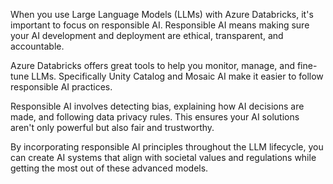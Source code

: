 When you use Large Language Models (LLMs) with Azure Databricks, it's important to focus on responsible AI. Responsible AI means making sure your AI development and deployment are ethical, transparent, and accountable.

Azure Databricks offers great tools to help you monitor, manage, and fine-tune LLMs. Specifically Unity Catalog and Mosaic AI make it easier to follow responsible AI practices.

Responsible AI involves detecting bias, explaining how AI decisions are made, and following data privacy rules. This ensures your AI solutions aren't only powerful but also fair and trustworthy.

By incorporating responsible AI principles throughout the LLM lifecycle, you can create AI systems that align with societal values and regulations while getting the most out of these advanced models.

